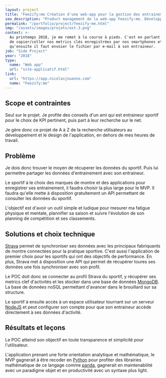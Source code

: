 ```yaml
---
layout: project
title: "Feezify:me Création d'une web-app pour la gestion des entrainements"
seo_description: "Product management de la web-app Feezify:me. Développement full-stack NodeJS, MongodDB, ExpressJS."
permalink: "/portfolio/project/feezify-me.html"
img: "/assets/images/projets/ext-3.png"
context: >-
  Au printemps 2018, je me remet à la course à pieds. C'est en parlant avec des amis qu'on exprime notre lassitude
  de copier/coller nos metrics clés enregistrées par nos smartphones et montres connectés sur Excel. Sans compter
  qu'ensuite il faut envoier le fichier par e-mail à son entraineur.
job: "Side Project"
year: "2018"
type:
  name: "Web app"
  url: "site-applicatif.html"
link:
  url: "https://app.nicolasjouanno.com"
  name: "Feezify:me"
---
```


<!--1. Scope et contraintes-->

## Scope et contraintes

Seul sur le projet. Je profite des conseils d'un ami qui est entraineur sportif pour le choix de KPI pertinent, puis part à leur recherche sur le net.

Je gère donc ce projet de A à Z de la recherche utilisateurs au développement et le design de l'application, en dehors de mes heures de travail.

<!--2. Problème-->

## Problème

Je dois donc trouver le moyen de récuperer les données du sportif. Puis lui permettre partager les données d'entrainement avec son entraineur.

Le sportif à le choix des marques de montre et des applications pour enregistrer ses entrainement, il faudra choisir la plus large pour le MVP. Il faudra qu'elle mette à disposition gratuitement un API permettant de consulter les données du sportif.

L'objectif est d'avoir un outil simple et ludique pour mesurer ma fatigue physique et mentale, plannifier sa saison et suivre l'évolution de son planning de compétition et ses classements.

<!--3. Solutions et choix technique-->

## Solutions et choix technique

[Strava](https://www.strava.com/) permet de synchroniser ses données avec les principaux fabriquants de montre connectées pour la pratique sportive. C'est aussi l'application de premier choix pour les sportifs qui ont des objectifs de performance. En plus, Strava met à disposition une API qui permet de récupérer toures ses données une fois synchroniser avec son profil.

Le POC doit donc se connecter au profil Strava du sportif, y récupèrer ses metrics clef d'activités et les stocker dans une base de données [MongoDB](https://www.mongodb.com/fr). La base de données noSQL permettant d'avancer dans le brouillard sur sa structure.

Le sportif à ensuite accès à un espace utilisateur tournant sur un serveur [NodeJS](https://nodejs.org/en/) et peut configurer son compte pour que son entraineur accède directement à ses données d'activité.

<!--4. Résultats et leçons-->

## Résultats et leçons

Le POC atteind son objectif en toute transparence et simplicité pour l'utilisateur.

L'application prenant une forte orientation analytique et mathématique, le MVP gagnerait à être recoder en [Python](https://www.python.org/) pour profiter des librairies mathématique de ce langage comme [panda](https://pandas.pydata.org/), gagnerait en maintenabilité avec un paradigme objet et en productivité avec un syntaxe plus light.

